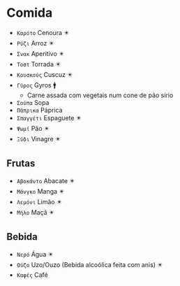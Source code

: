 # Comida

-   `Καρότο` Cenoura ✴️
-   `Ρύζι` Arroz ✴️
-   `Σνακ` Aperitivo ✴️
-   `Τοστ` Torrada ✴️
-   `Κουσκούς` Cuscuz ✴️
-   `Γύρος` Gyros 🚹
    -   Carne assada com vegetais num cone de pão sírio
-   `Σούπα` Sopa
-   `Πάπρικα` Páprica
-   `Σπαγγέτι` Espaguete ✴️
-   `Ψωμί` Pão ✴️
-   `Ξύδι` Vinagre ✴️

## Frutas

-   `Αβοκάντο` Abacate ✴️
-   `Μάνγκο` Manga ✴️
-   `Λεμόνι` Limão ✴️
-   `Μήλο` Maçã ✴️

## Bebida

-   `Νερό` Água ✴️
-   `Ούζο` Uzo/Ouzo (Bebida alcoólica feita com anis) ✴️
-   `Καφές` Café
